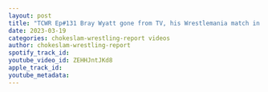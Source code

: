 ```yaml
---
layout: post
title: "TCWR Ep#131 Bray Wyatt gone from TV, his Wrestlemania match in jeopardy, Dave’s Richards retires?"
date: 2023-03-19
categories: chokeslam-wrestling-report videos
author: chokeslam-wrestling-report
spotify_track_id: 
youtube_video_id: ZEHHJntJKd8
apple_track_id: 
youtube_metadata: 
---
```

